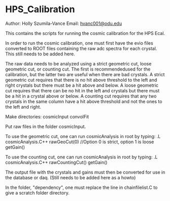 # HPS_Calibration
Author: Holly Szumila-Vance
Email: hvanc001@odu.edu

This contains the scripts for running the cosmic calibration for the HPS
Ecal. 

In order to run the cosmic calibration, one must first have the evio files
converted to ROOT files containing the raw adc spectra for each crystal. This
still needs to be added here.

The raw data needs to be analyzed using a strict geometric cut, loose
geometric cut, or counting cut. The first is recommendedused for the
calibration, but the latter two are useful when there are bad crystals. A
strict geometric cut requires that there is no hit above threshold to the left
and right crystals but there must be a hit above and below. A loose geometric
cut requires that there can be no hit in the left and crystals but there must
be a hit in a crystal above or below. A counting cut requires that any two
crystals in the same column have a hit above threshold and not the ones to the
left and right. 

Make directories: cosmicInput
		  convolFit

Put raw files in the folder cosmicInput.  

To use the geometric cut, one can run cosmicAnalysis in root by typing:
.L cosmicAnalysis.C++
rawGeoCut(0) //Option 0 is strict, option 1 is loose
getGain()

To use the counting cut, one can run cosmicAnalysis in root by typing:
.L cosmicAnalysis.C++
rawCountingCut()
getGain()

The output file with the crystals and gains must then be converted for use in
the database or daq. (Still needs to be added here as a howto)

In the folder, "dependency", one must replace the line in chainfilelist.C to
give a scratch folder directory.
